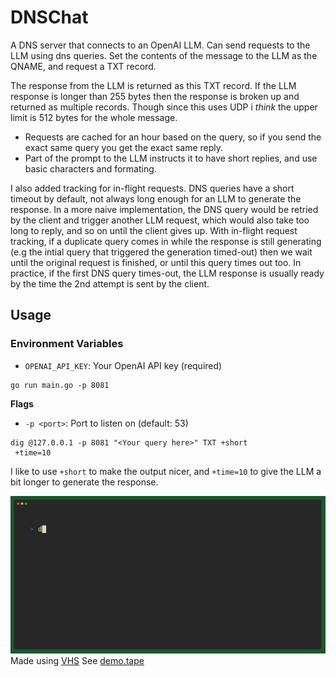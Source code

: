 # DNSChat

A DNS server that connects to an OpenAI LLM.
Can send requests to the LLM using dns queries.
Set the contents of the message to the LLM as the QNAME, and request a TXT record.

The response from the LLM is returned as this TXT record. If the LLM response is longer than 255 bytes then the response is broken up and returned as multiple records. Though since this uses UDP i _think_ the upper limit is 512 bytes for the whole message.

- Requests are cached for an hour based on the query, so if you send the exact same query you get the exact same reply.
- Part of the prompt to the LLM instructs it to have short replies, and use basic characters and formating.

I also added tracking for in-flight requests. DNS queries have a short timeout by default, not always long enough for an LLM to generate the response. In a more naive implementation, the DNS query would be retried by the client and trigger another LLM request, which would also take too long to reply, and so on until the client gives up.
With in-flight request tracking, if a duplicate query comes in while the response is still generating (e.g the intial query that triggered the generation timed-out) then we wait until the original request is finished, or until this query times out too. In practice, if the first DNS query times-out, the LLM response is usually ready by the time the 2nd attempt is sent by the client.

## Usage

### Environment Variables
- `OPENAI_API_KEY`: Your OpenAI API key (required)


```
go run main.go -p 8081
```
**Flags**
- `-p <port>`: Port to listen on (default: 53)
```
dig @127.0.0.1 -p 8081 "<Your query here>" TXT +short
 +time=10
```


I like to use `+short` to make the output nicer, and `+time=10` to give the LLM a bit longer to generate the response.

![Gif of DNSChat in action](demo.gif)
Made using [VHS](https://github.com/charmbracelet/vhs)
See [demo.tape](demo.tape)

